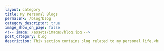 ```yaml
---
layout: category
title: My Personal Blogs
permalink: /blog/blog
category_descriptor: true
image_show_on_page: false
<!-- image: /assets/images/blog.jpg -->
post_category: blog
description: This section contains blog related to my personal life.<br />My experiences throught the life, random thoughts, etc.
---
```

